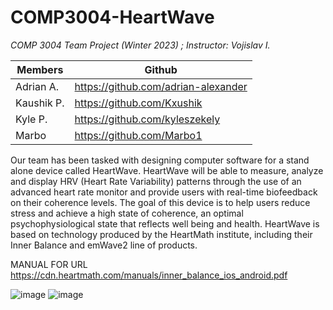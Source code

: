 # COMP3004-HeartWave

<i> COMP 3004 Team Project (Winter 2023) ; Instructor: Vojislav I. </i>

Members | Github
------------ | -------------
Adrian A. | https://github.com/adrian-alexander
Kaushik P.| https://github.com/Kxushik
Kyle P.   | https://github.com/kyleszekely
Marbo     | https://github.com/Marbo1

Our team has been tasked with designing computer software for a stand alone device called 
HeartWave. HeartWave will be able to measure, analyze and display HRV (Heart Rate 
Variability) patterns through the use of an advanced heart rate monitor and provide users with 
real-time biofeedback on their coherence levels. The goal of this device is to help users reduce 
stress and achieve a high state of coherence, an optimal psychophysiological state that reflects 
well being and health. HeartWave is based on technology produced by the HeartMath institute, 
including their Inner Balance and emWave2 line of products.

MANUAL FOR URL
https://cdn.heartmath.com/manuals/inner_balance_ios_android.pdf

![image](https://user-images.githubusercontent.com/54908454/227802585-b137595f-9dfa-4377-9b3d-4c4484194382.png)
![image](https://user-images.githubusercontent.com/54908454/227802595-c3ce55ba-1805-4e92-996b-90e01c5c5e81.png)
